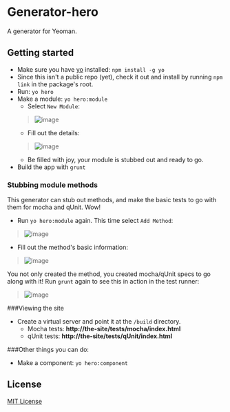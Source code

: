 # Generator-hero

A generator for Yeoman.

## Getting started
- Make sure you have [yo](https://github.com/yeoman/yo) installed:
    `npm install -g yo`
- Since this isn't a public repo (yet), check it out and install by running `npm link` in the package's root.
- Run: `yo hero`
- Make a module: `yo hero:module`
	- Select `New Module`:
	> ![image](http://d.pr/i/HM6i.jpg) 
	- Fill out the details: 
	> ![image](http://d.pr/i/pKjc.jpg) 
	- Be filled with joy, your module is stubbed out and ready to go.
- Build the app with `grunt`

### Stubbing module methods

This generator can stub out methods, and make the basic tests to go with them for mocha and qUnit. Wow!

- Run `yo hero:module` again. This time select `Add Method`:
> ![image](http://d.pr/i/HtZY.jpg) 
- Fill out the method's basic information:
> ![image](http://d.pr/i/bblp.jpg)

You not only created the method, you created mocha/qUnit specs to go along with it! Run `grunt` again to see this in action in the test runner:
> ![image](http://d.pr/i/kp9V.jpg)

###Viewing the site

- Create a virtual server and point it at the `/build` directory.
	- Mocha tests: **http://the-site/tests/mocha/index.html**
	- qUnit tests: **http://the-site/tests/qUnit/index.html**


###Other things you can do:

- Make a component: `yo hero:component`


## License
[MIT License](http://en.wikipedia.org/wiki/MIT_License)
